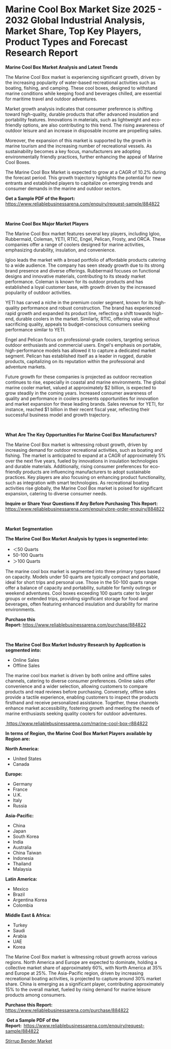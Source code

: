 <p><h1>Marine Cool Box Market Size 2025 - 2032 Global Industrial Analysis, Market Share, Top Key Players, Product Types and Forecast Research Report</h1></p><p><strong>Marine Cool Box Market Analysis and Latest Trends</strong></p>
<p><p>The Marine Cool Box market is experiencing significant growth, driven by the increasing popularity of water-based recreational activities such as boating, fishing, and camping. These cool boxes, designed to withstand marine conditions while keeping food and beverages chilled, are essential for maritime travel and outdoor adventures. </p><p>Market growth analysis indicates that consumer preference is shifting toward high-quality, durable products that offer advanced insulation and portability features. Innovations in materials, such as lightweight and eco-friendly options, are also contributing to this trend. The rising awareness of outdoor leisure and an increase in disposable income are propelling sales. </p><p>Moreover, the expansion of this market is supported by the growth in marine tourism and the increasing number of recreational vessels. As sustainability becomes a key focus, manufacturers are adopting environmentally friendly practices, further enhancing the appeal of Marine Cool Boxes. </p><p>The Marine Cool Box Market is expected to grow at a CAGR of 10.2% during the forecast period. This growth trajectory highlights the potential for new entrants and established players to capitalize on emerging trends and consumer demands in the marine and outdoor sectors.</p></p>
<p><strong>Get a Sample PDF of the Report:&nbsp;</strong> <a href="https://www.reliablebusinessarena.com/enquiry/request-sample/884822?utm_campaign=2262&utm_medium=2&utm_source=Github&utm_content=ia&utm_term=16022025&utm_id=marine-cool-box">https://www.reliablebusinessarena.com/enquiry/request-sample/884822</a></p>
<p>&nbsp;</p>
<p><strong>Marine Cool Box Major Market Players</strong></p>
<p><p>The Marine Cool Box market features several key players, including Igloo, Rubbermaid, Coleman, YETI, RTIC, Engel, Pelican, Frosty, and ORCA. These companies offer a range of coolers designed for marine activities, emphasizing durability, insulation, and convenience.</p><p>Igloo leads the market with a broad portfolio of affordable products catering to a wide audience. The company has seen steady growth due to its strong brand presence and diverse offerings. Rubbermaid focuses on functional designs and innovative materials, contributing to its steady market performance. Coleman is known for its outdoor products and has established a loyal customer base, with growth driven by the increased popularity of outdoor activities.</p><p>YETI has carved a niche in the premium cooler segment, known for its high-quality performance and robust construction. The brand has experienced rapid growth and expanded its product line, reflecting a shift towards high-end, durable coolers in the market. Similarly, RTIC, offering value without sacrificing quality, appeals to budget-conscious consumers seeking performance similar to YETI.</p><p>Engel and Pelican focus on professional-grade coolers, targeting serious outdoor enthusiasts and commercial users. Engel's emphasis on portable, high-performance models has allowed it to capture a dedicated market segment. Pelican has established itself as a leader in rugged, durable products, capitalizing on its reputation within the professional and adventure markets.</p><p>Future growth for these companies is projected as outdoor recreation continues to rise, especially in coastal and marine environments. The global marine cooler market, valued at approximately $2 billion, is expected to grow steadily in the coming years. Increased consumer awareness of quality and performance in coolers presents opportunities for innovation and market expansion for these leading brands. Sales revenue for YETI, for instance, reached $1 billion in their recent fiscal year, reflecting their successful business model and growth trajectory.</p></p>
<p>&nbsp;</p>
<p><strong>What Are The Key Opportunities For Marine Cool Box Manufacturers?</strong></p>
<p><p>The Marine Cool Box market is witnessing robust growth, driven by increasing demand for outdoor recreational activities, such as boating and fishing. The market is anticipated to expand at a CAGR of approximately 5% over the next five years, fueled by innovations in insulation technologies and durable materials. Additionally, rising consumer preferences for eco-friendly products are influencing manufacturers to adopt sustainable practices. Key players are also focusing on enhancing product functionality, such as integration with smart technologies. As recreational boating activities rise globally, the Marine Cool Box market is poised for significant expansion, catering to diverse consumer needs.</p></p>
<p><strong>Inquire or Share Your Questions If Any Before Purchasing This Report:</strong> <a href="https://www.reliablebusinessarena.com/enquiry/pre-order-enquiry/884822?utm_campaign=2262&utm_medium=2&utm_source=Github&utm_content=ia&utm_term=16022025&utm_id=marine-cool-box">https://www.reliablebusinessarena.com/enquiry/pre-order-enquiry/884822</a></p>
<p>&nbsp;</p>
<p><strong>Market Segmentation</strong></p>
<p><strong>The Marine Cool Box Market Analysis by types is segmented into:</strong></p>
<p><ul><li>＜50 Quarts</li><li>50-100 Quarts</li><li>＞100 Quarts</li></ul></p>
<p><p>The marine cool box market is segmented into three primary types based on capacity. Models under 50 quarts are typically compact and portable, ideal for short trips and personal use. Those in the 50-100 quarts range offer a balance of capacity and portability, suitable for family outings or weekend adventures. Cool boxes exceeding 100 quarts cater to larger groups or extended trips, providing significant storage for food and beverages, often featuring enhanced insulation and durability for marine environments.</p></p>
<p><strong>Purchase this Report:&nbsp;</strong><a href="https://www.reliablebusinessarena.com/purchase/884822?utm_campaign=2262&utm_medium=2&utm_source=Github&utm_content=ia&utm_term=16022025&utm_id=marine-cool-box">https://www.reliablebusinessarena.com/purchase/884822</a></p>
<p>&nbsp;</p>
<p><strong>The Marine Cool Box Market Industry Research by Application is segmented into:</strong></p>
<p><ul><li>Online Sales</li><li>Offline Sales</li></ul></p>
<p><p>The marine cool box market is driven by both online and offline sales channels, catering to diverse consumer preferences. Online sales offer convenience and a wider selection, allowing customers to compare products and read reviews before purchasing. Conversely, offline sales provide a tactile experience, enabling customers to inspect the products firsthand and receive personalized assistance. Together, these channels enhance market accessibility, fostering growth and meeting the needs of marine enthusiasts seeking quality coolers for outdoor adventures.</p></p>
<p><a href="https://www.reliablebusinessarena.com/marine-cool-box-r884822?utm_campaign=2262&utm_medium=2&utm_source=Github&utm_content=ia&utm_term=16022025&utm_id=marine-cool-box">&nbsp;https://www.reliablebusinessarena.com/marine-cool-box-r884822</a></p>
<p><strong>In terms of Region, the Marine Cool Box Market Players available by Region are:</strong></p>
<p>
    <p> <strong> North America: </strong>
        <ul>
            <li>United States</li>
            <li>Canada</li>
        </ul>
        </p> 
    <p> <strong> Europe: </strong>
        <ul>
            <li>Germany</li>
            <li>France</li>
            <li>U.K.</li>
            <li>Italy</li>
            <li>Russia</li>
        </ul>
        </p> 
    <p> <strong> Asia-Pacific: </strong>
        <ul>
            <li>China</li>
            <li>Japan</li>
            <li>South Korea</li>
            <li>India</li>
            <li>Australia</li>
            <li>China Taiwan</li>
            <li>Indonesia</li>
            <li>Thailand</li>
            <li>Malaysia</li>
        </ul>
        </p> 
    <p> <strong> Latin America: </strong>
        <ul>
            <li>Mexico</li>
            <li>Brazil</li>
            <li>Argentina Korea</li>
            <li>Colombia</li>
        </ul>
        </p> 
    <p> <strong> Middle East & Africa: </strong>
        <ul>
            <li>Turkey</li>
            <li>Saudi</li>
            <li>Arabia</li>
            <li>UAE</li>
            <li>Korea</li>
        </ul>
    </p>
    </p>
<p><p>The Marine Cool Box market is witnessing robust growth across various regions. North America and Europe are expected to dominate, holding a collective market share of approximately 60%, with North America at 35% and Europe at 25%. The Asia-Pacific region, driven by increasing recreational boating activities, is projected to capture around 30% market share. China is emerging as a significant player, contributing approximately 15% to the overall market, fueled by rising demand for marine leisure products among consumers.</p></p>
<p><strong>Purchase this Report: </strong><a href="https://www.reliablebusinessarena.com/purchase/884822?utm_campaign=2262&utm_medium=2&utm_source=Github&utm_content=ia&utm_term=16022025&utm_id=marine-cool-box">https://www.reliablebusinessarena.com/purchase/884822</a></p>
<p>&nbsp;<strong>Get a Sample PDF of the Report:&nbsp;&nbsp;</strong><a href="https://www.reliablebusinessarena.com/enquiry/request-sample/884822?utm_campaign=2262&utm_medium=2&utm_source=Github&utm_content=ia&utm_term=16022025&utm_id=marine-cool-box">https://www.reliablebusinessarena.com/enquiry/request-sample/884822</a></p>
<p><strong></strong></p>
<p><p><a href="https://github.com/leopardmicheal7019/Market-Research-Report-List-1/blob/main/stirrup-bender-market.md?utm_campaign=2262&utm_medium=2&utm_source=Github&utm_content=ia&utm_term=16022025&utm_id=marine-cool-box">Stirrup Bender Market</a></p></p>